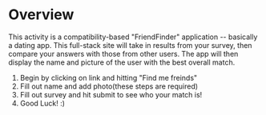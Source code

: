 # Overview

This activity is a compatibility-based "FriendFinder" application -- basically a dating app. This full-stack site will take in results from your survey, then compare your answers with those from other users. The app will then display the name and picture of the user with the best overall match.

1. Begin by clicking on link and hitting "Find me freinds"
1. Fill out name and add photo(these steps are required)
1. Fill out survey and hit submit to see who your match is! 
1. Good Luck! :) 
